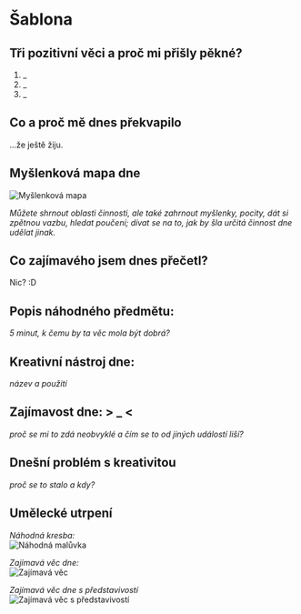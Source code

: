 # Šablona

## Tři pozitivní věci a proč mi přišly pěkné?

1. _
2. _
3. _

## Co a proč mě dnes překvapilo

...že ještě žiju.

## Myšlenková mapa dne

![Myšlenková mapa](den0/mapa.png)

*Můžete shrnout oblasti činnosti, ale také zahrnout myšlenky, pocity, dát si zpětnou vazbu, hledat poučení; dívat se na to, jak by šla určitá činnost dne udělat jinak.*

## Co zajímavého jsem dnes přečetl?

Nic? :D

## Popis náhodného předmětu:

*5 minut, k čemu by ta věc mola být dobrá?*

## Kreativní nástroj dne:

*název a použití*

## Zajímavost dne: > _ <

*proč se mi to zdá neobvyklé a čím se to od jiných událostí liší?*

## Dnešní problém s kreativitou

*proč se to stalo a kdy?*

## Umělecké utrpení

*Náhodná kresba:*<br>
![Náhodná malůvka](den0/maluvka.jpg)

*Zajímavá věc dne:*<br>
![Zajímavá věc](den0/zv.jpg)

*Zajímavá věc dne s představivostí*<br>
![Zajímavá věc s představivostí](den0/zvsp.jpg)